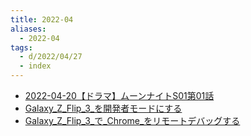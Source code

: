 ```yaml
---
title: 2022-04
aliases:
  - 2022-04
tags:
  - d/2022/04/27
  - index
---
```


- [2022-04-20【ドラマ】ムーンナイトS01第01話](20/2022-04-20_【ドラマ】ムーンナイト_S01_第01話.md)
- [Galaxy_Z_Flip_3_を開発者モードにする](27/Galaxy_Z_Flip_3_を開発者モードにする.md)
- [Galaxy_Z_Flip_3_で_Chrome_をリモートデバッグする](27/Galaxy_Z_Flip_3_で_Chrome_をリモートデバッグする.md)